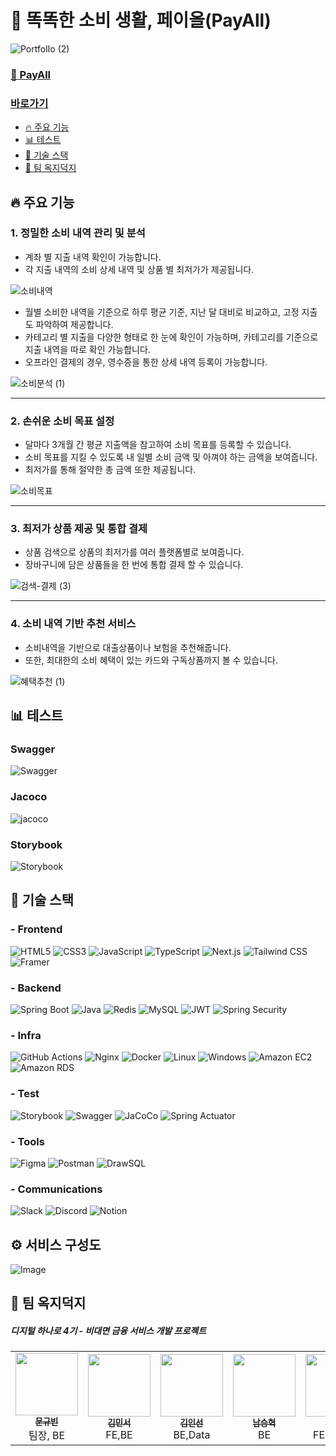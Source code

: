 # 💸 똑똑한 소비 생활, 페이올(PayAll)

![PortfolIo (2)](https://github.com/user-attachments/assets/eeaefaf8-c84d-4372-815e-720c725505e2)

### <span><a href="payall.topician.com" />🔗 PayAll</span>

### 바로가기
- [🔥 주요 기능](#-주요-기능)
- [📊 테스트](#-테스트)
- [🚀 기술 스택](#-기술-스택)
- [🐤 팀 옥지덕지](#-팀-옥지덕지)



## 🔥 주요 기능
     
### 1. 정밀한 소비 내역 관리 및 분석
- 계좌 별 지출 내역 확인이 가능합니다.
- 각 지출 내역의 소비 상세 내역 및 상품 별 최저가가 제공됩니다.

![소비내역](https://github.com/user-attachments/assets/9115e609-80af-49a3-babf-a700587fa29d)

- 월별 소비한 내역을 기준으로 하루 평균 기준, 지난 달 대비로 비교하고, 고정 지출도 파악하여 제공합니다.
- 카테고리 별 지출을 다양한 형태로 한 눈에 확인이 가능하며, 카테고리를 기준으로 지출 내역을 따로 확인 가능합니다.
- 오프라인 결제의 경우, 영수증을 통한 상세 내역 등록이 가능합니다.

![소비분석 (1)](https://github.com/user-attachments/assets/e3ae0348-2248-4e71-833e-4a8e70e24f77)
<hr />

### 2. 손쉬운 소비 목표 설정

- 달마다 3개월 간 평균 지출액을 참고하여 소비 목표를 등록할 수 있습니다.
- 소비 목표를 지킬 수 있도록 내 일별 소비 금액 및 아껴야 하는 금액을 보여줍니다.
- 최저가를 통해 절약한 총 금액 또한 제공됩니다.
 
![소비목표](https://github.com/user-attachments/assets/6c3d8181-0771-44f3-8648-ed4fbcc4f5fd)

<hr />

### 3. 최저가 상품 제공 및 통합 결제

- 상품 검색으로 상품의 최저가를 여러 플랫폼별로 보여줍니다.
- 장바구니에 담은 상품들을 한 번에 통합 결제 할 수 있습니다.

![검색-결제 (3)](https://github.com/user-attachments/assets/9eec8330-67c8-49b4-9a0f-83100ff896ae)

<hr />

### 4. 소비 내역 기반 추천 서비스

- 소비내역을 기반으로 대출상품이나 보험을 추천해줍니다.
- 또한, 최대한의 소비 혜택이 있는 카드와 구독상품까지 볼 수 있습니다.

![혜택추천 (1)](https://github.com/user-attachments/assets/9b73776c-f99b-475e-ae19-2b8731e72489)

## 📊 테스트

### Swagger
![Swagger](https://github.com/user-attachments/assets/c5fa5515-8aa3-452f-9643-b12504a9d32b)

### Jacoco
![jacoco](https://github.com/user-attachments/assets/132d3886-3a61-4ef5-8bf2-9fc2529f6546)

### Storybook
![Storybook](https://github.com/user-attachments/assets/00041d7e-1833-4a61-a6ac-11f046d4abb6)


## 🚀 기술 스택

### - Frontend

![HTML5](https://img.shields.io/badge/HTML5-E34F26?style=flat-square&logo=html5&logoColor=white) 
![CSS3](https://img.shields.io/badge/CSS3-1572B6?style=flat-square&logo=css3&logoColor=white) 
![JavaScript](https://img.shields.io/badge/JavaScript-F7DF1E?style=flat-square&logo=javascript&logoColor=black) 
![TypeScript](https://img.shields.io/badge/TypeScript-3178C6?style=flat-square&logo=typescript&logoColor=white) 
![Next.js](https://img.shields.io/badge/Next.js-000000?style=flat-square&logo=next.js&logoColor=white) 
![Tailwind CSS](https://img.shields.io/badge/TailwindCSS-06B6D4?style=flat-square&logo=tailwindcss&logoColor=white) 
![Framer](https://img.shields.io/badge/Framer-black?style=flat-square&logo=framer&logoColor=blue)

### - Backend
     
![Spring Boot](https://img.shields.io/badge/Spring_Boot-6DB33F?style=flat-square&logo=springboot&logoColor=white) 
![Java](https://img.shields.io/badge/Java-007396?style=flat-square&logo=java&logoColor=white) 
![Redis](https://img.shields.io/badge/Redis-DC382D?style=flat-square&logo=redis&logoColor=white) 
![MySQL](https://img.shields.io/badge/MySQL-4479A1?style=flat-square&logo=mysql&logoColor=white) 
![JWT](https://img.shields.io/badge/json%20web%20tokens-323330?style=flat-square&logo=json-web-tokens&logoColor=pink)
![Spring Security](https://img.shields.io/badge/Spring_Security-6DB33F?style=flat-square&logo=Spring-Security&logoColor=white)

### - Infra
      
![GitHub Actions](https://img.shields.io/badge/GitHub_Actions-2088FF?style=flat-square&logo=githubactions&logoColor=white) 
![Nginx](https://img.shields.io/badge/Nginx-009639?style=flat-square&logo=nginx&logoColor=white) 
![Docker](https://img.shields.io/badge/Docker-2496ED?style=flat-square&logo=docker&logoColor=white) 
![Linux](https://img.shields.io/badge/Linux-FCC624?style=flat-square&logo=linux&logoColor=black)
![Windows](https://img.shields.io/badge/Windows-0078D6?style=flat-square&logo=windows&logoColor=white)
![Amazon EC2](https://img.shields.io/badge/Amazon_EC2-F8991D?style=flat-square&logo=amazonec2&logoColor=white) 
![Amazon RDS](https://img.shields.io/badge/Amazon_RDS-527FFF?style=flat-square&logo=amazonrds&logoColor=white)  

### - Test
 
![Storybook](https://img.shields.io/badge/Storybook-FF4785?style=flat-square&logo=storybook&logoColor=white) 
![Swagger](https://img.shields.io/badge/Swagger-85EA2D?style=flat-square&logo=swagger&logoColor=white)
![JaCoCo](https://img.shields.io/badge/JaCoCo-FF7F00?style=flat-square&logo=codecov&logoColor=white) 
![Spring Actuator](https://img.shields.io/badge/Spring_Actuator-6DB33F?style=flat-square&logo=spring&logoColor=white) 

### - Tools
![Figma](https://img.shields.io/badge/Figma-F24E1E?style=flat-square&logo=figma&logoColor=white)
![Postman](https://img.shields.io/badge/Postman-FF6C37?style=flat-square&logo=postman&logoColor=white)
![DrawSQL](https://img.shields.io/badge/DrawSQL-FF5733?style=flat-square&logo=databricks&logoColor=white)  

### - Communications
![Slack](https://img.shields.io/badge/Slack-4A154B?style=flat-square&logo=slack&logoColor=white)
![Discord](https://img.shields.io/badge/Discord-7289DA?style=flat-square&logo=discord&logoColor=white)
![Notion](https://img.shields.io/badge/Notion-000000?style=flat-square&logo=notion&logoColor=white) 

## ⚙️ 서비스 구성도

![Image](https://github.com/user-attachments/assets/4905a024-a942-46f5-8c7b-0aec10128373)


## 🐤 팀 옥지덕지

##### 디지털 하나로 4기 - 비대면 금융 서비스 개발 프로젝트
<table>
  <tbody>
    <tr>
      <td align="center"><a href="https://github.com/somea82"><img src="https://avatars.githubusercontent.com/u/97287973?v=4" width="100px;" alt=""/><br /><sub><b> 문규빈 </b></sub></a><br />팀장, BE<br /></td>
    <td align="center"><a href="https://github.com/Min-swo"><img src="https://avatars.githubusercontent.com/u/80453129?v=4" width="100px;" alt=""/><br /><sub><b> 김민서 </b></sub></a><br />FE,BE<br /></td>
<td align="center"><a href="https://github.com/insun-k"><img src="https://avatars.githubusercontent.com/u/81949359?v=4" width="100px;" alt=""/><br /><sub><b> 김인선 </b></sub></a><br />BE,Data<br /></td>
<td align="center"><a href="https://github.com/laputa-n"><img src="https://avatars.githubusercontent.com/u/128452330?v=4" width="100px;" alt=""/><br /><sub><b> 남승혁 </b></sub></a><br />BE<br /></td>
<td align="center"><a href="https://github.com/hhbb0081"><img src="https://avatars.githubusercontent.com/u/102276917?v=4" width="100px;" alt=""/><br /><sub><b> 문해빈 </b></sub></a><br />FE,Design<br /></td>
<td align="center"><a href="https://github.com/Sionparadox"><img src="https://avatars.githubusercontent.com/u/99112680?v=4" width="100px;" alt=""/><br /><sub><b> 박시온 </b></sub></a><br />FE,INFRA<br /></td>
<td align="center"><a href="https://github.com/GyuhoTiger"><img src="https://avatars.githubusercontent.com/u/177179409?v=4" width="100px;" alt=""/><br /><sub><b> 이규호 </b></sub></a><br />BE<br /></td>
    </tr>
  </tbody>
</table>
